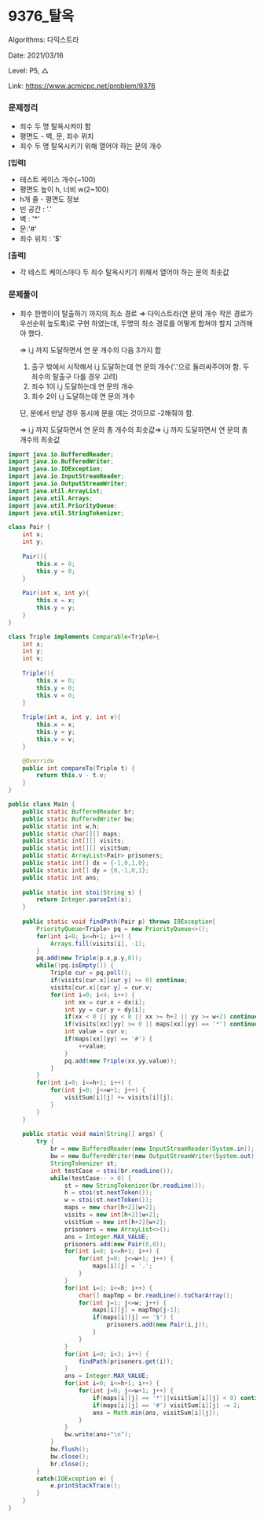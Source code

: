 # 9376_탈옥

Algorithms: 다익스트라

Date: 2021/03/16

Level: P5, △

Link: https://www.acmicpc.net/problem/9376

### 문제정리

- 죄수 두 명 탈옥시켜야 함
- 평면도 - 벽, 문, 죄수 위치
- 죄수 두 명 탈옥시키기 위해 열어야 하는 문의 개수

**[입력]**

- 테스트 케이스 개수(~100)
- 평면도 높이 h, 너비 w(2~100)
- h개 줄 - 평면도 정보
- 빈 공간 : '.'
- 벽 : '*'
- 문:'#'
- 죄수 위치 : '$'

**[출력]**

- 각 테스트 케이스마다 두 죄수 탈옥시키기 위해서 열어야 하는 문의 최솟값

### 문제풀이

- 죄수 한명이이 탈출하기 까지의 최소 경로 ⇒ 다익스트라(연 문의 개수 작은 경로가 우선순위 높도록)로 구현 하였는데, 두명의 최소 경로를 어떻게 합쳐야 할지 고려해야 했다.

    ⇒ i,j 까지 도달하면서 연 문 개수의 다음 3가지 합

    1. 출구 밖에서 시작해서 i,j 도달하는데 연 문의 개수('.'으로 둘러싸주어야 함. 두 죄수의 탈출구 다를 경우 고려)
    2. 죄수 1이 i,j 도달하는데 연 문의 개수 
    3. 죄수 2이 i,j 도달하는데 연 문의 개수

    단, 문에서 만날 경우 동시에 문을 여는 것이므로 -2해줘야 함.

    ⇒ i,j 까지 도달하면서 연 문의 총 개수의 최솟값⇒ i,j 까지 도달하면서 연 문의 총 개수의 최솟값

```java
import java.io.BufferedReader;
import java.io.BufferedWriter;
import java.io.IOException;
import java.io.InputStreamReader;
import java.io.OutputStreamWriter;
import java.util.ArrayList;
import java.util.Arrays;
import java.util.PriorityQueue;
import java.util.StringTokenizer;

class Pair {
	int x;
	int y;
	
	Pair(){
		this.x = 0;
		this.y = 0;
	}
	
	Pair(int x, int y){
		this.x = x;
		this.y = y;
	}
}

class Triple implements Comparable<Triple>{
	int x;
	int y;
	int v;
	
	Triple(){
		this.x = 0;
		this.y = 0;
		this.v = 0;
	}
	
	Triple(int x, int y, int v){
		this.x = x;
		this.y = y;
		this.v = v;
	}

	@Override
	public int compareTo(Triple t) {
		return this.v - t.v;
	}
}

public class Main {
	public static BufferedReader br;
	public static BufferedWriter bw;
	public static int w,h;
	public static char[][] maps;
	public static int[][] visits;
	public static int[][] visitSum;
	public static ArrayList<Pair> prisoners;
	public static int[] dx = {-1,0,1,0};
	public static int[] dy = {0,-1,0,1};
	public static int ans;
	
	public static int stoi(String s) {
		return Integer.parseInt(s);
	}
	
	public static void findPath(Pair p) throws IOException{
		PriorityQueue<Triple> pq = new PriorityQueue<>();
		for(int i=0; i<=h+1; i++) { 
			Arrays.fill(visits[i], -1);
		}
		pq.add(new Triple(p.x,p.y,0));
		while(!pq.isEmpty()) {
			Triple cur = pq.poll();
			if(visits[cur.x][cur.y] >= 0) continue;
			visits[cur.x][cur.y] = cur.v;
			for(int i=0; i<4; i++) {
				int xx = cur.x + dx[i];
				int yy = cur.y + dy[i];
				if(xx < 0 || yy < 0 || xx >= h+2 || yy >= w+2) continue;
				if(visits[xx][yy] >= 0 || maps[xx][yy] == '*') continue;
				int value = cur.v;
				if(maps[xx][yy] == '#') {
					++value;
				}
				pq.add(new Triple(xx,yy,value));
			}
		}
		for(int i=0; i<=h+1; i++) {
			for(int j=0; j<=w+1; j++) {
				visitSum[i][j] += visits[i][j];
			}
		}
	}
	
	public static void main(String[] args) {
		try {
			br = new BufferedReader(new InputStreamReader(System.in));
			bw = new BufferedWriter(new OutputStreamWriter(System.out));
			StringTokenizer st;
			int testCase = stoi(br.readLine());
			while(testCase-- > 0) {
				st = new StringTokenizer(br.readLine());
				h = stoi(st.nextToken());
				w = stoi(st.nextToken());
				maps = new char[h+2][w+2];
				visits = new int[h+2][w+2];
				visitSum = new int[h+2][w+2];
				prisoners = new ArrayList<>();
				ans = Integer.MAX_VALUE;
				prisoners.add(new Pair(0,0));
				for(int i=0; i<=h+1; i++) {
					for(int j=0; j<=w+1; j++) {
						maps[i][j] = '.';
					}
				}
				for(int i=1; i<=h; i++) {
					char[] mapTmp = br.readLine().toCharArray();
					for(int j=1; j<=w; j++) {
						maps[i][j] = mapTmp[j-1];
						if(maps[i][j] == '$') {
							prisoners.add(new Pair(i,j));
						}
					}
				}
				for(int i=0; i<3; i++) {
					findPath(prisoners.get(i));
				}
				ans = Integer.MAX_VALUE;
				for(int i=0; i<=h+1; i++) {
					for(int j=0; j<=w+1; j++) {
						if(maps[i][j] == '*'||visitSum[i][j] < 0) continue;
						if(maps[i][j] == '#') visitSum[i][j] -= 2;
						ans = Math.min(ans, visitSum[i][j]);
					}
				}
				bw.write(ans+"\n");
			}
			bw.flush();
			bw.close();
			br.close();
		}
		catch(IOException e) {
			e.printStackTrace();
		}
	}
}
```